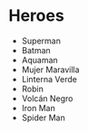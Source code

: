 # Heroes

* Superman
* Batman
* Aquaman
* Mujer Maravilla
* Linterna Verde
* Robin
* Volcán Negro
* Iron Man
* Spider Man
